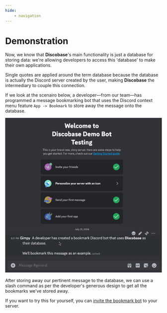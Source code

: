 ```yaml
---
hide:
    - navigation
---
```


# Demonstration

Now, we know that **Discobase**'s main functionality is just a database for storing data: we're allowing developers to access this 'database' to make their own applications.

Single quotes are applied around the term database because the database is actually the Discord server created by the user, making **Discobase** the intermediary to couple this connection.

If we look at the scenairo below, a developer&mdash;from our team&mdash;has programmed a message bookmarking bot that uses the Discord context menu feature `App -> Bookmark` to store away the message onto the database.

![demo_bot](assets/demo_bot.gif)

After storing away our pertinent message to the database, we can use a slash command as per the developer's generous design to get all the bookmarks we've stored away.

If you want to try this for yourself, you can [invite the bookmark bot](https://discord.com/oauth2/authorize?client_id=1268247436699238542&permissions=8&integration_type=0&scope=bot) to your server.
